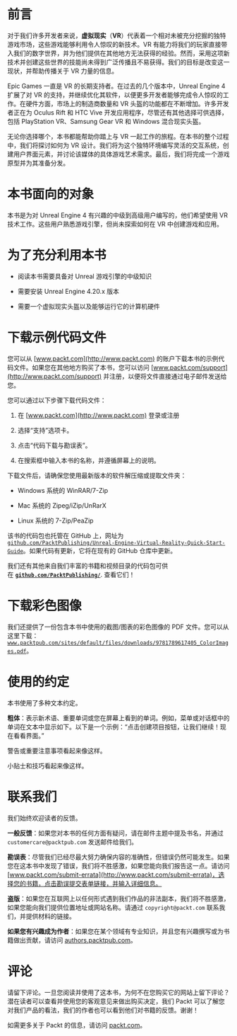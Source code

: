 # 前言

对于我们许多开发者来说，**虚拟现实**（**VR**）代表着一个相对未被充分挖掘的独特游戏市场，这些游戏能够利用令人惊叹的新技术。VR 有能力将我们的玩家直接带入我们的数字世界，并为他们提供在其他地方无法获得的经验。然而，采用这项新技术并创建这些世界的技能尚未得到广泛传播且不易获得。我们的目标是改变这一现状，并帮助传播关于 VR 力量的信息。

Epic Games 一直是 VR 的长期支持者。在过去的几个版本中，Unreal Engine 4 扩展了对 VR 的支持，并继续优化其软件，以便更多开发者能够完成令人惊叹的工作。在硬件方面，市场上的制造商数量和 VR 头盔的功能都在不断增加。许多开发者正在为 Oculus Rift 和 HTC Vive 开发应用程序，尽管还有其他选择可供选择，包括 PlayStation VR、Samsung Gear VR 和 Windows 混合现实头盔。

无论你选择哪个，本书都能帮助你踏上与 VR 一起工作的旅程。在本书的整个过程中，我们将探讨如何为 VR 设计。我们将为这个独特环境编写灵活的交互系统，创建用户界面元素，并讨论该媒体的具体游戏艺术需求。最后，我们将完成一个游戏原型并为其准备分发。

# 本书面向的对象

本书是为对 Unreal Engine 4 有兴趣的中级到高级用户编写的，他们希望使用 VR 技术工作。这些用户熟悉游戏引擎，但尚未探索如何在 VR 中创建游戏和应用。

# 为了充分利用本书

+   阅读本书需要具备对 Unreal 游戏引擎的中级知识

+   需要安装 Unreal Engine 4.20.x 版本

+   需要一个虚拟现实头盔以及能够运行它的计算机硬件

# 下载示例代码文件

您可以从 [www.packt.com](http://www.packt.com) 的账户下载本书的示例代码文件。如果您在其他地方购买了本书，您可以访问 [www.packt.com/support](http://www.packt.com/support) 并注册，以便将文件直接通过电子邮件发送给您。

您可以通过以下步骤下载代码文件：

1.  在 [www.packt.com](http://www.packt.com) 登录或注册

1.  选择“支持”选项卡。

1.  点击“代码下载与勘误表”。

1.  在搜索框中输入本书的名称，并遵循屏幕上的说明。

下载文件后，请确保您使用最新版本的软件解压缩或提取文件夹：

+   Windows 系统的 WinRAR/7-Zip

+   Mac 系统的 Zipeg/iZip/UnRarX

+   Linux 系统的 7-Zip/PeaZip

该书的代码包也托管在 GitHub 上，网址为 [`github.com/PacktPublishing/Unreal-Engine-Virtual-Reality-Quick-Start-Guide`](https://github.com/PacktPublishing/Unreal-Engine-Virtual-Reality-Quick-Start-Guide)。如果代码有更新，它将在现有的 GitHub 仓库中更新。

我们还有其他来自我们丰富的书籍和视频目录的代码包可供在 **[`github.com/PacktPublishing/`](https://github.com/PacktPublishing/)**. 查看它们！

# 下载彩色图像

我们还提供了一份包含本书中使用的截图/图表的彩色图像的 PDF 文件。您可以从这里下载：[`www.packtpub.com/sites/default/files/downloads/9781789617405_ColorImages.pdf`](https://www.packtpub.com/sites/default/files/downloads/9781789617405_ColorImages.pdf)。

# 使用的约定

本书使用了多种文本约定。

**粗体**：表示新术语、重要单词或您在屏幕上看到的单词。例如，菜单或对话框中的单词在文本中显示如下。以下是一个示例：“点击创建项目按钮，让我们继续！现在看看界面。”

警告或重要注意事项看起来像这样。

小贴士和技巧看起来像这样。

# 联系我们

我们始终欢迎读者的反馈。

**一般反馈**：如果您对本书的任何方面有疑问，请在邮件主题中提及书名，并通过 `customercare@packtpub.com` 发送邮件给我们。

**勘误表**：尽管我们已经尽最大努力确保内容的准确性，但错误仍然可能发生。如果您在这本书中发现了错误，我们将不胜感激，如果您能向我们报告这一点。请访问 [www.packt.com/submit-errata](http://www.packt.com/submit-errata)，选择您的书籍，点击勘误提交表单链接，并输入详细信息。

**盗版**：如果您在互联网上以任何形式遇到我们作品的非法副本，我们将不胜感激，如果您能向我们提供位置地址或网站名称。请通过 `copyright@packt.com` 联系我们，并提供材料的链接。

**如果您有兴趣成为作者**：如果您在某个领域有专业知识，并且您有兴趣撰写或为书籍做出贡献，请访问 [authors.packtpub.com](http://authors.packtpub.com/)。

# 评论

请留下评论。一旦您阅读并使用了这本书，为何不在您购买它的网站上留下评论？潜在读者可以查看并使用您的客观意见来做出购买决定，我们 Packt 可以了解您对我们产品的看法，我们的作者也可以看到他们对书籍的反馈。谢谢！

如需更多关于 Packt 的信息，请访问 [packt.com](http://www.packt.com/)。
